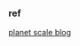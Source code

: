 ### ref

[planet scale blog](https://planetscale.com/blog/how-to-setup-next-js-with-prisma-and-planetscale)
